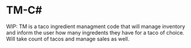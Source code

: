 # TM-C#

WIP: TM is a taco ingredient managment code that will manage inventory and inform the user how many ingredents they have for a taco of choice. 
Will take count of tacos and manage sales as well.


